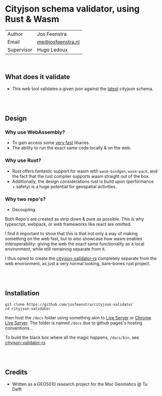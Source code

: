 # Cityjson schema validator, using Rust & Wasm 

| | |
|---|---|
|Author | Jos Feenstra 
|Email | me@josfeenstra.nl  
|Supervisor | Hugo Ledoux

<br>

What does it validate 
---------------------
* This web tool validates a given json against the [latest](https://3d.bk.tudelft.nl/schemas/cityjson/1.0.2/cityjson.min.schema.json) cityjson schema.


<br/><br/>

Design
------

### Why use WebAssembly? 

- To gain access some [very fast](https://github.com/Stranger6667/jsonschema-rs) libaries. 
- The ability to run the exact same code locally & on the web.

### Why use Rust?

- Rust offers fantastic support for wasm with `wasm-bindgen`, `wasm-pack`, and the fact that the rust compiler supports wasm straight out of the box. 
- Additionally, the design considerations rust is build upon (performance + safety) is a huge potential for geospatial activities. 


### Why two repo's?

- Decoupling

Both Repo's are created as strip down & pure as possible. This is why typescript, webpack, or web frameworks like react are omitted.

I find it important to show that this is that not only a way of making something on the web fast, but to also showcase how wasm enables interoperability: giving the web the exact same functionality as a local environment, while still remaining separate from it.

I thus opted to create the [cityjson-validator-rs](https://github.com/josfeenstra/cityjson-validator-rs) completely separate from the web environment, as just a very normal looking, bare-bones rust project.



<br/><br/>

Installation
------------

```
git clone https://github.com/josfeenstra/cityjson-validator
cd cityjson-validator
```

then host the `/docs` folder using something akin to [Live Server](https://marketplace.visualstudio.com/items?itemName=ritwickdey.LiveServer) or [Chrome Live Server](https://chrome.google.com/webstore/detail/web-server-for-chrome/ofhbbkphhbklhfoeikjpcbhemlocgigb). The folder is named `/docs` due to github pages's hosting conventions...

To build the black box where all the magic happens, `/docs/bin`, see [cityjson-validator-rs](https://github.com/josfeenstra/cityjson-validator-rs)

<br/><br/>

Credits
-------

- Written as a GEO5010 research project for the Msc Geomatics @ Tu Delft 

